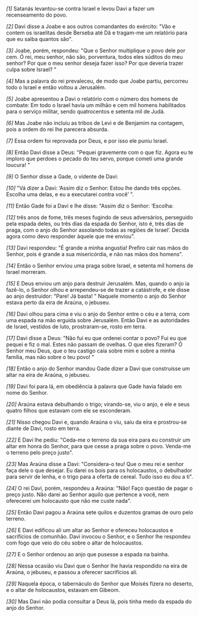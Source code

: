 *[1]* Satanás levantou-se contra Israel e levou Davi a fazer um recenseamento do povo.

*[2]* Davi disse a Joabe e aos outros comandantes do exército: "Vão e contem os israelitas desde Berseba até Dã e tragam-me um relatório para que eu saiba quantos são".

*[3]* Joabe, porém, respondeu: "Que o Senhor multiplique o povo dele por cem. Ó rei, meu senhor, não são, porventura, todos eles súditos do meu senhor? Por que o meu senhor deseja fazer isso? Por que deveria trazer culpa sobre Israel? "

*[4]* Mas a palavra do rei prevaleceu, de modo que Joabe partiu, percorreu todo o Israel e então voltou a Jerusalém.

*[5]* Joabe apresentou a Davi o relatório com o número dos homens de combate: Em todo o Israel havia um milhão e cem mil homens habilitados para o serviço militar, sendo quatrocentos e setenta mil de Judá.

*[6]* Mas Joabe não incluiu as tribos de Levi e de Benjamim na contagem, pois a ordem do rei lhe parecera absurda.

*[7]* Essa ordem foi reprovada por Deus, e por isso ele puniu Israel.

*[8]* Então Davi disse a Deus: "Pequei gravemente com o que fiz. Agora eu te imploro que perdoes o pecado do teu servo, porque cometi uma grande loucura! "

*[9]* O Senhor disse a Gade, o vidente de Davi:

*[10]* "Vá dizer a Davi: ‘Assim diz o Senhor: Estou lhe dando três opções. Escolha uma delas, e eu a executarei contra você’ ".

*[11]* Então Gade foi a Davi e lhe disse: "Assim diz o Senhor: ‘Escolha:

*[12]* três anos de fome, três meses fugindo de seus adversários, perseguido pela espada deles, ou três dias da espada do Senhor, isto é, três dias de praga, com o anjo do Senhor assolando todas as regiões de Israel’. Decida agora como devo responder àquele que me enviou".

*[13]* Davi respondeu: "É grande a minha angustia! Prefiro cair nas mãos do Senhor, pois é grande a sua misericórdia, e não nas mãos dos homens".

*[14]* Então o Senhor enviou uma praga sobre Israel, e setenta mil homens de Israel morreram.

*[15]* E Deus enviou um anjo para destruir Jerusalém. Mas, quando o anjo ia fazê-lo, o Senhor olhou e arrependeu-se de trazer a catástrofe, e ele disse ao anjo destruidor: "Pare! Já basta! " Naquele momento o anjo do Senhor estava perto da eira de Araúna, o jebuseu.

*[16]* Davi olhou para cima e viu o anjo do Senhor entre o céu e a terra, com uma espada na mão erguida sobre Jerusalém. Então Davi e as autoridades de Israel, vestidos de luto, prostraram-se, rosto em terra.

*[17]* Davi disse a Deus: "Não fui eu que ordenei contar o povo? Fui eu que pequei e fiz o mal. Estes não passam de ovelhas. O que eles fizeram? Ó Senhor meu Deus, que o teu castigo caia sobre mim e sobre a minha família, mas não sobre o teu povo! "

*[18]* Então o anjo do Senhor mandou Gade dizer a Davi que construísse um altar na eira de Araúna, o jebuseu.

*[19]* Davi foi para lá, em obediência à palavra que Gade havia falado em nome do Senhor.

*[20]* Araúna estava debulhando o trigo; virando-se, viu o anjo, e ele e seus quatro filhos que estavam com ele se esconderam.

*[21]* Nisso chegou Davi e, quando Araúna o viu, saiu da eira e prostrou-se diante de Davi, rosto em terra.

*[22]* E Davi lhe pediu: "Ceda-me o terreno da sua eira para eu construir um altar em honra do Senhor, para que cesse a praga sobre o povo. Venda-me o terreno pelo preço justo".

*[23]* Mas Araúna disse a Davi: "Considera-o teu! Que o meu rei e senhor faça dele o que desejar. Eu darei os bois para os holocaustos, o debulhador para servir de lenha, e o trigo para a oferta de cereal. Tudo isso eu dou a ti".

*[24]* O rei Davi, porém, respondeu a Araúna: "Não! Faço questão de pagar o preço justo. Não darei ao Senhor aquilo que pertence a você, nem oferecerei um holocausto que não me custe nada".

*[25]* Então Davi pagou a Araúna sete quilos e duzentos gramas de ouro pelo terreno.

*[26]* E Davi edificou ali um altar ao Senhor e ofereceu holocaustos e sacrifícios de comunhão. Davi invocou o Senhor, e o Senhor lhe respondeu com fogo que veio do céu sobre o altar de holocaustos.

*[27]* E o Senhor ordenou ao anjo que pusesse a espada na bainha.

*[28]* Nessa ocasião viu Davi que o Senhor lhe havia respondido na eira de Araúna, o jebuseu, e passou a oferecer sacrifícios ali.

*[29]* Naquela época, o tabernáculo do Senhor que Moisés fizera no deserto, e o altar de holocaustos, estavam em Gibeom.

*[30]* Mas Davi não podia consultar a Deus lá, pois tinha medo da espada do anjo do Senhor.

